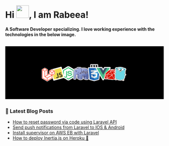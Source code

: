 # Hi <img src="https://raw.githubusercontent.com/MartinHeinz/MartinHeinz/master/wave.gif" width="40px" height="40px">, I am Rabeea!

#### A Software Developer specializing. I love working experience with the technologies in the below image.
## <img src="image.jpeg"/>


### 📕 Latest Blog Posts
- [How to reset password via code using Laravel API](https://dev.to/rabeeaali/how-to-reset-password-via-code-using-laravel-api-2f6p)
- [Send push notifications from Laravel to IOS & Android](https://dev.to/rabeeaali/send-push-notifications-from-laravel-to-ios-android-29b4)
- [Install supervisor on AWS EB with Laravel ](https://dev.to/rabeeaali/install-supervisor-on-aws-eb-with-laravel-5g8a)
- [How to deploy Inertia.js on Heroku 🚀 ](https://dev.to/rabeeaali/how-to-deploy-inertia-js-to-heroku-2cdn)
